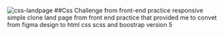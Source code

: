 ![css-landpage](https://user-images.githubusercontent.com/29811601/184948582-ef8fb9d8-8e5b-4b3f-af5f-b03a53a32ef4.png)
##Css Challenge from front-end practice 
responsive simple clone land page from front end practice that provided me to convet from figma design to html css scss and boostrap version 5 
